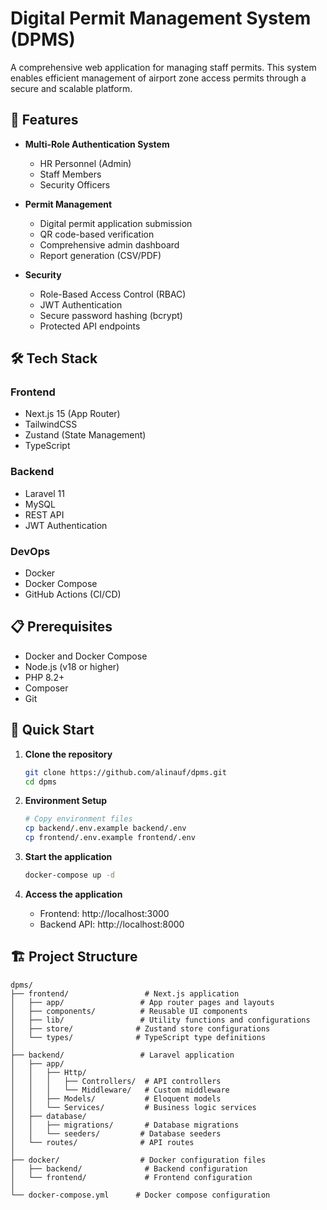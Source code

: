 # Digital Permit Management System (DPMS)

A comprehensive web application for managing staff permits. This system enables efficient management of airport zone access permits through a secure and scalable platform.

## 🚀 Features

- **Multi-Role Authentication System**

  - HR Personnel (Admin)
  - Staff Members
  - Security Officers

- **Permit Management**

  - Digital permit application submission
  - QR code-based verification
  - Comprehensive admin dashboard
  - Report generation (CSV/PDF)

- **Security**
  - Role-Based Access Control (RBAC)
  - JWT Authentication
  - Secure password hashing (bcrypt)
  - Protected API endpoints

## 🛠 Tech Stack

### Frontend

- Next.js 15 (App Router)
- TailwindCSS
- Zustand (State Management)
- TypeScript

### Backend

- Laravel 11
- MySQL
- REST API
- JWT Authentication

### DevOps

- Docker
- Docker Compose
- GitHub Actions (CI/CD)

## 📋 Prerequisites

- Docker and Docker Compose
- Node.js (v18 or higher)
- PHP 8.2+
- Composer
- Git

## 🚀 Quick Start

1. **Clone the repository**

   ```bash
   git clone https://github.com/alinauf/dpms.git
   cd dpms
   ```

2. **Environment Setup**

   ```bash
   # Copy environment files
   cp backend/.env.example backend/.env
   cp frontend/.env.example frontend/.env
   ```

3. **Start the application**

   ```bash
   docker-compose up -d
   ```

4. **Access the application**
   - Frontend: http://localhost:3000
   - Backend API: http://localhost:8000

## 🏗 Project Structure

```
dpms/
├── frontend/                 # Next.js application
│   ├── app/                 # App router pages and layouts
│   ├── components/          # Reusable UI components
│   ├── lib/                 # Utility functions and configurations
│   ├── store/              # Zustand store configurations
│   └── types/              # TypeScript type definitions
│
├── backend/                 # Laravel application
│   ├── app/
│   │   ├── Http/
│   │   │   ├── Controllers/  # API controllers
│   │   │   └── Middleware/   # Custom middleware
│   │   ├── Models/           # Eloquent models
│   │   └── Services/         # Business logic services
│   ├── database/
│   │   ├── migrations/       # Database migrations
│   │   └── seeders/         # Database seeders
│   └── routes/              # API routes
│
├── docker/                  # Docker configuration files
│   ├── backend/              # Backend configuration
│   └── frontend/             # Frontend configuration
│
└── docker-compose.yml      # Docker compose configuration
```
